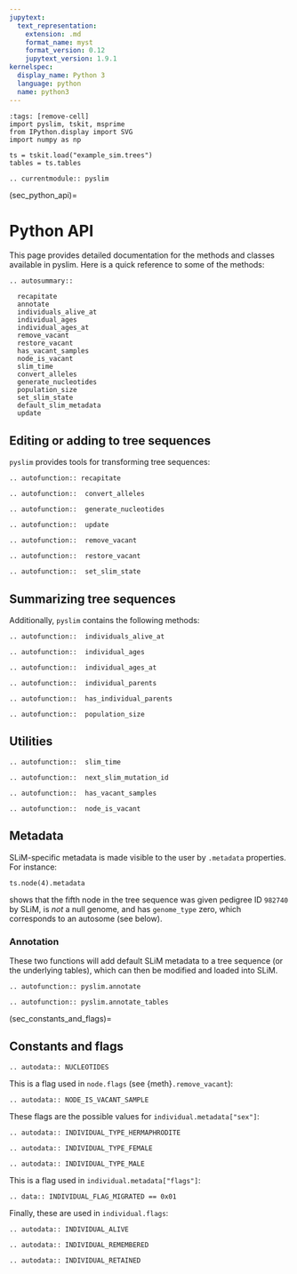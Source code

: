 ```yaml
---
jupytext:
  text_representation:
    extension: .md
    format_name: myst
    format_version: 0.12
    jupytext_version: 1.9.1
kernelspec:
  display_name: Python 3
  language: python
  name: python3
---
```


```{code-cell}
:tags: [remove-cell]
import pyslim, tskit, msprime
from IPython.display import SVG
import numpy as np

ts = tskit.load("example_sim.trees")
tables = ts.tables
```

```{eval-rst}
.. currentmodule:: pyslim
```


(sec_python_api)=

# Python API

This page provides detailed documentation for the methods and classes
available in pyslim.
Here is a quick reference to some of the methods:

```{eval-rst}
.. autosummary::

  recapitate
  annotate
  individuals_alive_at
  individual_ages
  individual_ages_at
  remove_vacant
  restore_vacant
  has_vacant_samples
  node_is_vacant
  slim_time
  convert_alleles
  generate_nucleotides
  population_size
  set_slim_state
  default_slim_metadata
  update
```


## Editing or adding to tree sequences

``pyslim`` provides tools for transforming tree sequences:


```{eval-rst}
.. autofunction:: recapitate
```

```{eval-rst}
.. autofunction::  convert_alleles
```

```{eval-rst}
.. autofunction::  generate_nucleotides
```

```{eval-rst}
.. autofunction::  update
```

```{eval-rst}
.. autofunction::  remove_vacant
```

```{eval-rst}
.. autofunction::  restore_vacant
```

```{eval-rst}
.. autofunction::  set_slim_state
```

## Summarizing tree sequences

Additionally, ``pyslim`` contains the following methods:

```{eval-rst}
.. autofunction::  individuals_alive_at
```

```{eval-rst}
.. autofunction::  individual_ages
```

```{eval-rst}
.. autofunction::  individual_ages_at
```

```{eval-rst}
.. autofunction::  individual_parents
```

```{eval-rst}
.. autofunction::  has_individual_parents
```

```{eval-rst}
.. autofunction::  population_size
```

## Utilities

```{eval-rst}
.. autofunction::  slim_time
```

```{eval-rst}
.. autofunction::  next_slim_mutation_id
```

```{eval-rst}
.. autofunction::  has_vacant_samples
```

```{eval-rst}
.. autofunction::  node_is_vacant
```


## Metadata

SLiM-specific metadata is made visible to the user by ``.metadata`` properties.
For instance:
```{code-cell}
ts.node(4).metadata
```
shows that the fifth node in the tree sequence was given pedigree ID ``982740`` by SLiM,
is *not* a null genome, and has ``genome_type`` zero, which corresponds to an autosome 
(see below).


### Annotation

These two functions will add default SLiM metadata to a tree sequence (or the
underlying tables), which can then be modified and loaded into SLiM.

```{eval-rst}
.. autofunction:: pyslim.annotate
```

```{eval-rst}
.. autofunction:: pyslim.annotate_tables
```



(sec_constants_and_flags)=

## Constants and flags


```{eval-rst}
.. autodata:: NUCLEOTIDES
```

This is a flag used in `node.flags` (see {meth}`.remove_vacant`):

```{eval-rst}
.. autodata:: NODE_IS_VACANT_SAMPLE
```


These flags are the possible values for ``individual.metadata["sex"]``:

```{eval-rst}
.. autodata:: INDIVIDUAL_TYPE_HERMAPHRODITE

.. autodata:: INDIVIDUAL_TYPE_FEMALE

.. autodata:: INDIVIDUAL_TYPE_MALE
```

This is a flag used in ``individual.metadata["flags"]``:

```{eval-rst}
.. data:: INDIVIDUAL_FLAG_MIGRATED == 0x01
```

Finally, these are used in ``individual.flags``:

```{eval-rst}
.. autodata:: INDIVIDUAL_ALIVE

.. autodata:: INDIVIDUAL_REMEMBERED

.. autodata:: INDIVIDUAL_RETAINED
```

